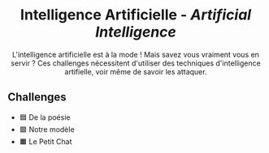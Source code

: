 <div align="center">
  <h1>Intelligence Artificielle - <i>Artificial Intelligence</i></h1>
  <p>
    L'intelligence artificielle est à la mode ! Mais savez vous vraiment vous en servir ? Ces challenges nécessitent d'utiliser des techniques d'intelligence artifielle, voir même de savoir les attaquer.
  </p>
</div>

## Challenges
- 🟦 De la poésie
- 🟩 Notre modèle
- 🟧 Le Petit Chat
